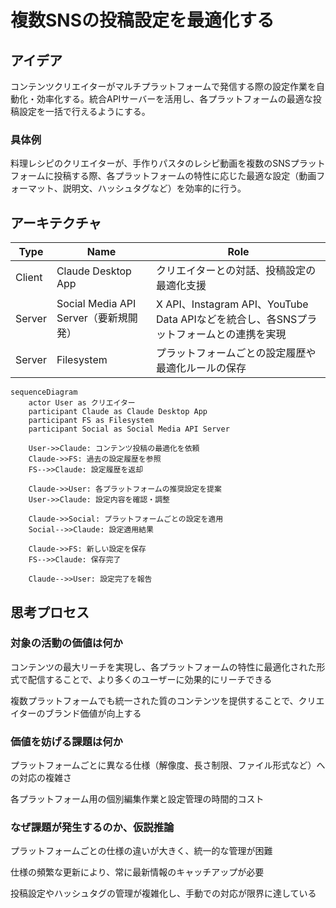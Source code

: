 # 複数SNSの投稿設定を最適化する

## アイデア
コンテンツクリエイターがマルチプラットフォームで発信する際の設定作業を自動化・効率化する。統合APIサーバーを活用し、各プラットフォームの最適な投稿設定を一括で行えるようにする。<br>

### 具体例
料理レシピのクリエイターが、手作りパスタのレシピ動画を複数のSNSプラットフォームに投稿する際、各プラットフォームの特性に応じた最適な設定（動画フォーマット、説明文、ハッシュタグなど）を効率的に行う。<br>

## アーキテクチャ

| Type | Name | Role |
|--|--|--|
| Client | Claude Desktop App | クリエイターとの対話、投稿設定の最適化支援 |
| Server | Social Media API Server（要新規開発） | X API、Instagram API、YouTube Data APIなどを統合し、各SNSプラットフォームとの連携を実現 |
| Server | Filesystem | プラットフォームごとの設定履歴や最適化ルールの保存 |

```mermaid
sequenceDiagram
    actor User as クリエイター
    participant Claude as Claude Desktop App
    participant FS as Filesystem
    participant Social as Social Media API Server
    
    User->>Claude: コンテンツ投稿の最適化を依頼
    Claude->>FS: 過去の設定履歴を参照
    FS-->>Claude: 設定履歴を返却
    
    Claude->>User: 各プラットフォームの推奨設定を提案
    User->>Claude: 設定内容を確認・調整
    
    Claude->>Social: プラットフォームごとの設定を適用
    Social-->>Claude: 設定適用結果
    
    Claude->>FS: 新しい設定を保存
    FS-->>Claude: 保存完了
    
    Claude-->>User: 設定完了を報告
```

## 思考プロセス

### 対象の活動の価値は何か
コンテンツの最大リーチを実現し、各プラットフォームの特性に最適化された形式で配信することで、より多くのユーザーに効果的にリーチできる<br>

複数プラットフォームでも統一された質のコンテンツを提供することで、クリエイターのブランド価値が向上する<br>

### 価値を妨げる課題は何か
プラットフォームごとに異なる仕様（解像度、長さ制限、ファイル形式など）への対応の複雑さ<br>

各プラットフォーム用の個別編集作業と設定管理の時間的コスト<br>

### なぜ課題が発生するのか、仮説推論
プラットフォームごとの仕様の違いが大きく、統一的な管理が困難<br>

仕様の頻繁な更新により、常に最新情報のキャッチアップが必要<br>

投稿設定やハッシュタグの管理が複雑化し、手動での対応が限界に達している<br>